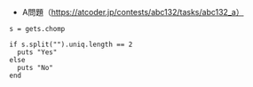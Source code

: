 - A問題（https://atcoder.jp/contests/abc132/tasks/abc132_a）

```
s = gets.chomp

if s.split("").uniq.length == 2
  puts "Yes"
else
  puts "No"
end
```
